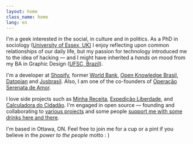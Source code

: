 ```yaml
---
layout: home
class_name: home
lang: en
---
```


I'm a geek interested in the social, in culture and in politics. As a PhD in sociology ([University of Essex, UK)](https://www.essex.ac.uk/) I enjoy reflecting upon common relationships of our daily life, but my passion for technology introduced me to the idea of hacking — and I might have inherited a _hands on_ mood from my BA in Graphic Design ([UFSC, Brazil](https://ufsc.br)).

I'm a developer at [Shopify](https://shopify.com), former [World Bank](https://www.worldbank.org), [Open Knowledge Brasil](https://ok.org.br), [Datopian](https://datopian.com) and [Jusbrasil](https://jusbrasil.com.br). Also, I am one of the co-founders of [Operação Serenata de Amor](https://serenata.ai).

I love side projects such as [Minha Receita](https://twitter.com/cuducos/status/1339980776985808901), [Expedição Liberdade](http://www.expedicaoliberdade.com.br), and [Calculadora do Cidadão](https://github.com/cuducos/calculadora-do-cidadao). I'm engaged in open source — founding and collaborating to [various projects](https://github.com/cuducos/) and some people [support me with some drinks here and there](https://github.com/sponsors/cuducos).

I'm based in <span itemprop="workLocation">Ottawa, ON</span>. Feel free to join me for a cup or a pint if you believe in the _power to the people_ motto : )
